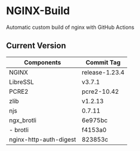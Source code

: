 # NGINX-Build
Automatic custom build of nginx with GitHub Actions

## Current Version
| Components | Commit Tag |
|--|--|
| NGINX | release-1.23.4 |
| LibreSSL | v3.7.1 |
| PCRE2 | pcre2-10.42 |
| zlib | v1.2.13 |
| njs | 0.7.11 |
| ngx_brotli | 6e975bc |
| - brotli | f4153a0 |
| nginx-http-auth-digest | 823853c |
